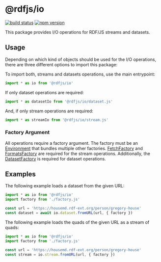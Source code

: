 # @rdfjs/io

[![build status](https://img.shields.io/github/actions/workflow/status/rdfjs-base/io/test.yaml?branch=master)](https://github.com/rdfjs-base/io/actions/workflows/test.yaml)
[![npm version](https://img.shields.io/npm/v/@rdfjs/io.svg)](https://www.npmjs.com/package/@rdfjs/io)

This package provides I/O operations for RDF/JS streams and datasets.

## Usage

Depending on which kind of objects should be used for the I/O operations, there are three different options to import this package:

To import both, streams and datasets operations, use the main entrypoint:

```js
import * as io from '@rdfjs/io'
```

If only dataset operations are required:

```js
import * as datasetIo from '@rdfjs/io/dataset.js'
```

And, if only stream operations are required:

```js
import * as streamIo from '@rdfjs/io/stream.js'
```

### Factory Argument

All operations require a factory argument.
The factory must be an [Environment](https://www.npmjs.com/package/@rdfjs/environment) that bundles multiple other factories.
[FetchFactory](https://www.npmjs.com/package/@rdfjs/fetch-lite) and [FormatsFactory](https://www.npmjs.com/package/@rdfjs/formats) are required for the stream operations.
Additionally, the [DatasetFactory](https://www.npmjs.com/package/@rdfjs/dataset) is required for dataset operations.

## Examples

The following example loads a dataset from the given URL:

```js
import * as io from '@rdfjs/io'
import factory from './factory.js'

const url = 'https://housemd.rdf-ext.org/person/gregory-house'
const dataset = await io.dataset.fromURL(url, { factory })
```

The following example loads the quads of the given URL as a stream of quads:

```js
import * as io from '@rdfjs/io'
import factory from './factory.js'

const url = 'https://housemd.rdf-ext.org/person/gregory-house'
const stream = io.stream.fromURL(url, { factory })
```
